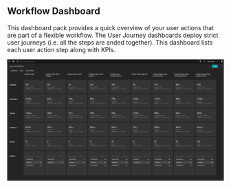 ## Workflow Dashboard
This dashboard pack provides a quick overview of your user actions that are part of a flexible workflow. The User Journey dashboards deploy strict user journeys (i.e. all the steps are anded together). This dashboard lists each user action step along with KPIs.

![Workflow Dashboard](UW.png)


